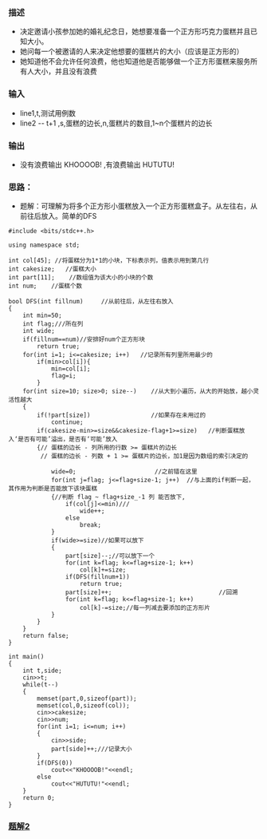 ### 描述
* 决定邀请小孩参加她的婚礼纪念日，她想要准备一个正方形巧克力蛋糕并且已知大小。
* 她问每一个被邀请的人来决定他想要的蛋糕片的大小（应该是正方形的）
* 她知道他不会允许任何浪费，他也知道他是否能够做一个正方形蛋糕来服务所有人大小，并且没有浪费

### 输入
* line1,t,测试用例数
* line2 -- t+1 ,s,蛋糕的边长,n,蛋糕片的数目,1~n个蛋糕片的边长

### 输出
* 没有浪费输出 KHOOOOB! ,有浪费输出 HUTUTU!

### 思路：
* 题解：可理解为将多个正方形小蛋糕放入一个正方形蛋糕盒子。从左往右，从前往后放入。简单的DFS

```
#include <bits/stdc++.h>

using namespace std;

int col[45]; //将蛋糕分为1*1的小块，下标表示列，值表示用到第几行
int cakesize;   //蛋糕大小
int part[11];    //数组值为该大小的小块的个数
int num;    //蛋糕个数

bool DFS(int fillnum)     //从前往后，从左往右放入
{
    int min=50;
    int flag;///所在列
    int wide;
    if(fillnum==num)//安排好num个正方形块
        return true;
    for(int i=1; i<=cakesize; i++)   //记录所有列里所用最少的
        if(min>col[i]){
            min=col[i];
            flag=i;
        }
    for(int size=10; size>0; size--)    //从大到小遍历，从大的开始放，越小灵活性越大
    {
        if(!part[size])					//如果存在未用过的
            continue;
        if(cakesize-min>=size&&cakesize-flag+1>=size)   //判断蛋糕放入‘是否有可能’溢出，是否有‘可能’放入
        {// 蛋糕的边长 - 列所用的行数 >= 蛋糕片的边长
		 // 蛋糕的边长 - 列数 + 1 >= 蛋糕片的边长，加1是因为数组的索引决定的
		 
            wide=0;                      //之前错在这里
            for(int j=flag; j<=flag+size-1; j++)  //与上面的if判断一起，其作用为判断是否能放下该块蛋糕
            {//判断 flag ~ flag+size_-1 列 能否放下,
                if(col[j]<=min)///
                    wide++;
                else
                    break;
            }
            if(wide>=size)//如果可以放下
            {
                part[size]--;//可以放下一个
                for(int k=flag; k<=flag+size-1; k++)
                    col[k]+=size;
                if(DFS(fillnum+1))
                    return true;
                part[size]++;                              //回溯
                for(int k=flag; k<=flag+size-1; k++)
                    col[k]-=size;//每一列减去要添加的正方形片
            }
        }
    }
    return false;
}

int main()
{
    int t,side;
    cin>>t;
    while(t--)
    {
        memset(part,0,sizeof(part));
        memset(col,0,sizeof(col));
        cin>>cakesize;
        cin>>num;
        for(int i=1; i<=num; i++)
        {
            cin>>side;
            part[side]++;///记录大小
        }
        if(DFS(0))
            cout<<"KHOOOOB!"<<endl;
        else
            cout<<"HUTUTU!"<<endl;
    }
    return 0;
}
```

### [题解2](https://blog.csdn.net/yangguangqizhi/article/details/85064991)
